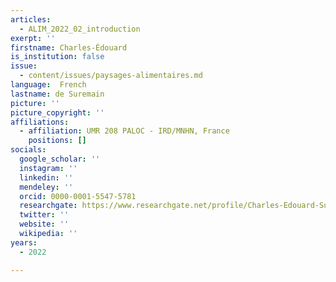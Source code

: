 ```yaml
---
articles:
  - ALIM_2022_02_introduction
exerpt: ''
firstname: Charles-Édouard
is_institution: false
issue:
  - content/issues/paysages-alimentaires.md
language:  French
lastname: de Suremain
picture: ''
picture_copyright: ''
affiliations:
  - affiliation: UMR 208 PALOC - IRD/MNHN, France
    positions: []
socials:
  google_scholar: ''
  instagram: ''
  linkedin: ''
  mendeley: ''
  orcid: 0000-0001-5547-5781
  researchgate: https://www.researchgate.net/profile/Charles-Edouard-Suremain
  twitter: ''
  website: ''
  wikipedia: ''
years:
  - 2022

---
```


